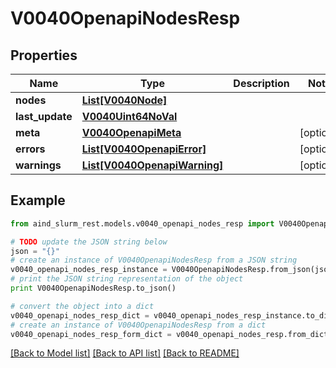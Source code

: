 # V0040OpenapiNodesResp


## Properties

Name | Type | Description | Notes
------------ | ------------- | ------------- | -------------
**nodes** | [**List[V0040Node]**](V0040Node.md) |  | 
**last_update** | [**V0040Uint64NoVal**](V0040Uint64NoVal.md) |  | 
**meta** | [**V0040OpenapiMeta**](V0040OpenapiMeta.md) |  | [optional] 
**errors** | [**List[V0040OpenapiError]**](V0040OpenapiError.md) |  | [optional] 
**warnings** | [**List[V0040OpenapiWarning]**](V0040OpenapiWarning.md) |  | [optional] 

## Example

```python
from aind_slurm_rest.models.v0040_openapi_nodes_resp import V0040OpenapiNodesResp

# TODO update the JSON string below
json = "{}"
# create an instance of V0040OpenapiNodesResp from a JSON string
v0040_openapi_nodes_resp_instance = V0040OpenapiNodesResp.from_json(json)
# print the JSON string representation of the object
print V0040OpenapiNodesResp.to_json()

# convert the object into a dict
v0040_openapi_nodes_resp_dict = v0040_openapi_nodes_resp_instance.to_dict()
# create an instance of V0040OpenapiNodesResp from a dict
v0040_openapi_nodes_resp_form_dict = v0040_openapi_nodes_resp.from_dict(v0040_openapi_nodes_resp_dict)
```
[[Back to Model list]](../README.md#documentation-for-models) [[Back to API list]](../README.md#documentation-for-api-endpoints) [[Back to README]](../README.md)


